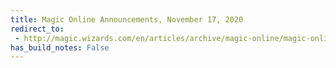 ```yaml
---
title: Magic Online Announcements, November 17, 2020
redirect_to:
 - http://magic.wizards.com/en/articles/archive/magic-online/magic-online-announcements-november-17-2020
has_build_notes: False
---
```

